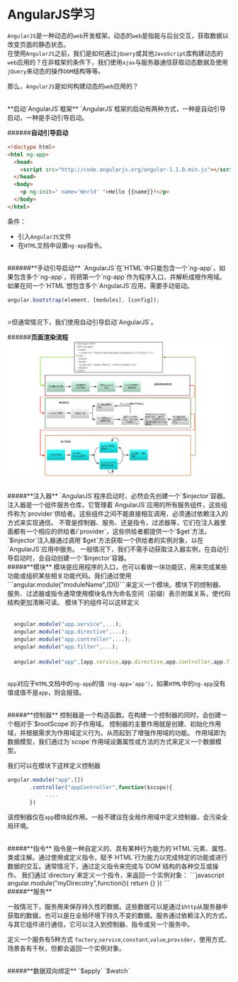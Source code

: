 # AngularJS学习

`AngularJS`是一种动态的`web`开发框架。动态的`web`是指能与后台交互，获取数据以改变页面的静态状态。  
在使用`AngularJS`之前，我们是如何通过`jQuery`或其他`JavaScript`库构建动态的`web`应用的？在非框架的条件下，我们使用`ajax`与服务器通信获取动态数据及使用`jQuery`来动态的操作`DOM`结构等等。

那么，`AngularJS`是如何构建动态的`web`应用的？

<br>
**启动`AngularJS`框架**  
`AngularJS`框架的启动有两种方式，一种是自动引导启动，一种是手动引导启动。

######**自动引导启动**
```html
<!doctype html>
<html ng-app>
  <head>
    <script src="http://code.angularjs.org/angular-1.1.0.min.js"></script>
  </head>
  <body>
    <p ng-init=" name='World' ">Hello {{name}}!</p>
  </body>
</html>
```

条件：
* 引入`AngularJS`文件
* 在`HTML`文档中设置`ng-app`指令。

<br>
######**手动引导启动**
`AngularJS`在`HTML`中只能包含一个`ng-app`，如果包含多个`ng-app`，将把第一个`ng-app`作为程序入口，并解析成根作用域。如果在同一个`HTML`想包含多个`AngularJS`应用，需要手动驱动。

```javascript
angular.bootstrap(element, [modules], [config]);
```
<br>
>但通常情况下，我们使用自动引导启动`AngularJS`。

######**页面渲染流程**
![渲染流程](渲染流程1.png)


<br>
#####**注入器**
`AngularJS`程序启动时，必然会先创建一个`$injector`容器。注入器是一个组件服务仓库，它管理着`AngularJS`应用的所有服务组件，这些组件称为`provider`供给者。这些组件之间不能直接相互调用，必须通过依赖注入的方式来实现通信。  
不管是控制器、服务、还是指令，过滤器等，它们在注入器里面都有一个相应的供给者/`provider`，这些供给者都提供一个`$get`方法，`$injector`注入器通过调用`$get`方法获取一个供给者的实例对象，以在`AngularJS`应用中服务。  
一般情况下，我们不需手动获取注入器实例，在自动引导启动时，会自动创建一个`$injector`容器。

<br>
#####**模块**
模块是应用程序的入口，也可以看做一块功能区，用来完成某些功能或组织某些相关功能代码。我们通过使用```angular.module("moduleName",[DI])```来定义一个模块。模块下的控制器、服务、过滤器或指令通常使用模块名作为命名空间（前缀）表示附属关系，使代码结构更加清晰可读。  
模块下的组件可以这样定义

```JavaScript

  angular.module("app.service",...);
  angular.module("app.directive",...);
  angular.module("app.controller",...);
  angular.module("app.filter",...);
  
  angular.module("app",[app.service,app.directive,app.controller,app.filter])
  
```
`app`对应于`HTML`文档中的`ng-app`的值```（ng-app='app'）```，如果`HTML`中的`ng-app`没有值或值不是`app`，则会报错。

<br>
#####**控制器**
控制器是一个构造函数。在构建一个控制器的同时，会创建一个相对于`$rootScope`的子作用域。
控制器的主要作用就是创建、初始化作用域，并根据需求为作用域定义行为。从而起到了增强作用域的功能。  
作用域即为数据模型，我们通过为`scope`作用域设置属性或方法的方式来定义一个数据模型。

我们可以在模块下这样定义控制器

```javascript
angular.module("app",[])
       .controller("appController",function($scope){
            ....
       })
```
该控制器仅在`app`模块起作用。一般不建议在全局作用域中定义控制器，会污染全局环境。

<br>
#####**指令**
指令是一种自定义的、具有某种行为能力的`HTML`元素、属性、类或注解。通过使用或定义指令，赋予`HTML`行为能力以完成特定的功能或进行数据的交互。通常情况下，通过定义指令来完成与`DOM`结构的各种交互或操作。  
我们通过`directory`来定义一个指令，来返回一个实例对象：
```javascript
angular.module("myDirecotry",function(){
    return {}
})
```


<br>
#####**服务**

一般情况下，服务用来保存持久性的数据。这些数据可以是通过`$http`从服务器中获取的数据，也可以是在全局环境下持久不变的数据。服务通过依赖注入的方式，与其它组件进行通信，它可以注入到控制器、指令或另一个服务中。

定义一个服务有5种方式 `factory`,`service`,`constant`,`value`,`provider`，使用方式、场景各有千秋，但都会返回一个实例对象。

<br>
#####**数据双向绑定**
`$apply`  `$watch`
